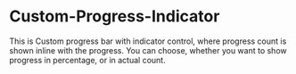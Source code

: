 # Custom-Progress-Indicator
This is Custom progress bar with indicator control, where progress count is shown inline with the progress. You can choose, whether you want to show progress in percentage, or in actual count.
